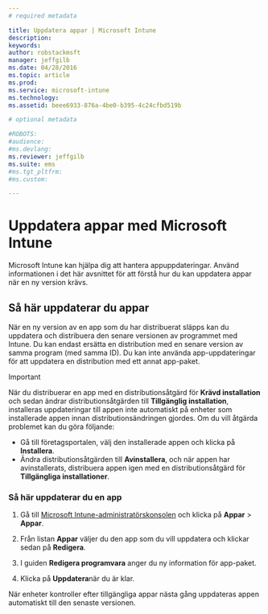 ```yaml
---
# required metadata

title: Uppdatera appar | Microsoft Intune
description:
keywords:
author: robstackmsft
manager: jeffgilb
ms.date: 04/28/2016
ms.topic: article
ms.prod:
ms.service: microsoft-intune
ms.technology:
ms.assetid: beee6933-876a-4be0-b395-4c24cfbd519b

# optional metadata

#ROBOTS:
#audience:
#ms.devlang:
ms.reviewer: jeffgilb
ms.suite: ems
#ms.tgt_pltfrm:
#ms.custom:

---
```


# Uppdatera appar med Microsoft Intune
Microsoft Intune kan hjälpa dig att hantera appuppdateringar. Använd informationen i det här avsnittet för att förstå hur du kan uppdatera appar när en ny version krävs.

## Så här uppdaterar du appar
När en ny version av en app som du har distribuerat släpps kan du uppdatera och distribuera den senare versionen av programmet med Intune. Du kan endast ersätta en distribution med en senare version av samma program (med samma ID). Du kan inte använda app-uppdateringar för att uppdatera en distribution med ett annat app-paket.

> [!IMPORTANT]
> När du distribuerar en app med en distributionsåtgärd för **Krävd installation** och sedan ändrar distributionsåtgärden till **Tillgänglig installation**, installeras uppdateringar till appen inte automatiskt på enheter som installerade appen innan distributionsändringen gjordes. Om du vill åtgärda problemet kan du göra följande:
> 
> -   Gå till företagsportalen, välj den installerade appen och klicka på **Installera**.
> -   Ändra distributionsåtgärden till **Avinstallera**, och när appen har avinstallerats, distribuera appen igen med en distributionsåtgärd för **Tillgängliga installationer**.

### Så här uppdaterar du en app

1.  Gå till [Microsoft Intune-administratörskonsolen](https://manage.microsoft.com) och klicka på **Appar** &gt; **Appar**.

2.  Från listan **Appar** väljer du den app som du vill uppdatera och klickar sedan på **Redigera**.

3.  I guiden **Redigera programvara** anger du ny information för app-paket.

4.  Klicka på **Uppdatera**när du är klar.

När enheter kontroller efter tillgängliga appar nästa gång uppdateras appen automatiskt till den senaste versionen.





<!--HONumber=May16_HO2-->


